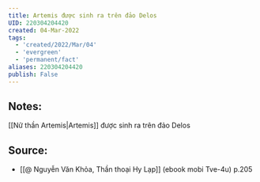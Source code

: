 ```yaml
---
title: Artemis được sinh ra trên đảo Delos
UID: 220304204420
created: 04-Mar-2022
tags:
  - 'created/2022/Mar/04'
  - 'evergreen'
  - 'permanent/fact'
aliases: 220304204420
publish: False
---
```

## Notes:
[[Nữ thần Artemis|Artemis]] được sinh ra trên đảo Delos

## Source:
- [[@ Nguyễn Văn Khỏa, Thần thoại Hy Lạp]] (ebook mobi Tve-4u) p.205
